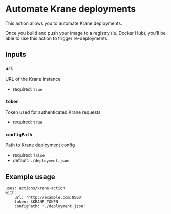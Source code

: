 # Automate Krane deployments

This action allows you to automate Krane deployments.

Once you build and push your image to a registry (ie. Docker Hub), you'll be able to use this action to trigger re-deployments.

## Inputs

### `url`

URL of the Krane instance

- required: `true`

### `token`

Token used for authenticated Krane requests

- required: `true`

### `configPath`

Path to Krane [deployment config](https://www.krane.sh/#/deployment-configuration)

- required: `false`
- default: `./deployment.json`

## Example usage

```
uses: actions/krane-action
with:
    url: 'http://example.com:8500'
    token: $KRANE_TOKEN
    configPath: './deployment.json'
```
